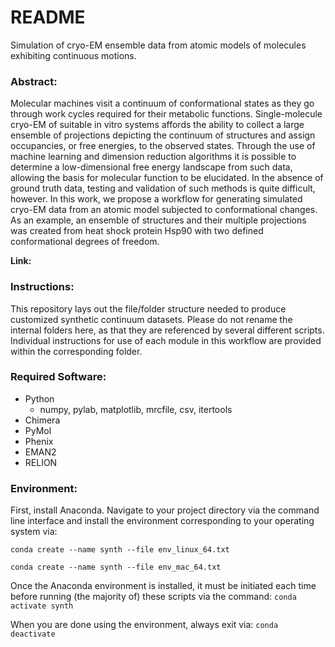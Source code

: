 # README
Simulation of cryo-EM ensemble data from atomic models of molecules exhibiting continuous motions.

### Abstract:
Molecular machines visit a continuum of conformational states as they go through work cycles required for their metabolic functions. Single-molecule cryo-EM of suitable in vitro systems affords the ability to collect a large ensemble of projections depicting the continuum of structures and assign occupancies, or free energies, to the observed states. Through the use of machine learning and dimension reduction algorithms it is possible to determine a low-dimensional free energy landscape from such data, allowing the basis for molecular function to be elucidated. In the absence of ground truth data, testing and validation of such methods is quite difficult, however. In this work, we propose a workflow for generating simulated cryo-EM data from an atomic model subjected to conformational changes. As an example, an ensemble of structures and their multiple projections was created from heat shock protein Hsp90 with two defined conformational degrees of freedom.

**Link:**

### Instructions:
This repository lays out the file/folder structure needed to produce customized synthetic continuum datasets. Please do not rename the internal folders here, as that they are referenced by several different scripts. Individual instructions for use of each module in this workflow are provided within the corresponding folder.

### Required Software:
- Python
  - numpy, pylab, matplotlib, mrcfile, csv, itertools
- Chimera
- PyMol
- Phenix
- EMAN2
- RELION

### Environment:
First, install Anaconda. Navigate to your project directory via the command line interface and install the environment corresponding to your operating system via:

`conda create --name synth --file env_linux_64.txt`

`conda create --name synth --file env_mac_64.txt`

Once the Anaconda environment is installed, it must be initiated each time before running (the majority of) these scripts via the command: `conda activate synth`

When you are done using the environment, always exit via: `conda deactivate`
